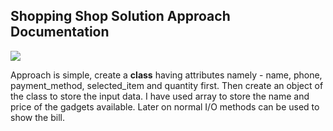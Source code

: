 ## Shopping Shop Solution Approach Documentation
![](https://github.com/Abhijit2505/code-with-girlscript-bangalore/blob/ShoppingCartEasy/Easy/1.%20Shopping%20Cart%20Problem/solutions/Abhijit2505_AbhijitTripathy/Capture%20shopping%20shop.PNG)

Approach is simple, create a **class** having attributes namely - name, phone, payment_method, selected_item and 
quantity first. Then create an object of the class to store the input data. I have used array to store the name and price of the gadgets available. Later on normal I/O methods can 
be used to show the bill.
